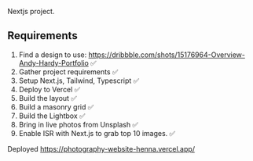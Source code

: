 Nextjs project.

## Requirements
1. Find a design to use: https://dribbble.com/shots/15176964-Overview-Andy-Hardy-Portfolio ✅
2. Gather project requirements ✅
3. Setup Next.js, Tailwind, Typescript ✅
4. Deploy to Vercel ✅
5. Build the layout ✅
6. Build a masonry grid ✅
7. Build the Lightbox ✅
8. Bring in live photos from Unsplash ✅
9. Enable ISR with Next.js to grab top 10 images. ✅

Deployed https://photography-website-henna.vercel.app/